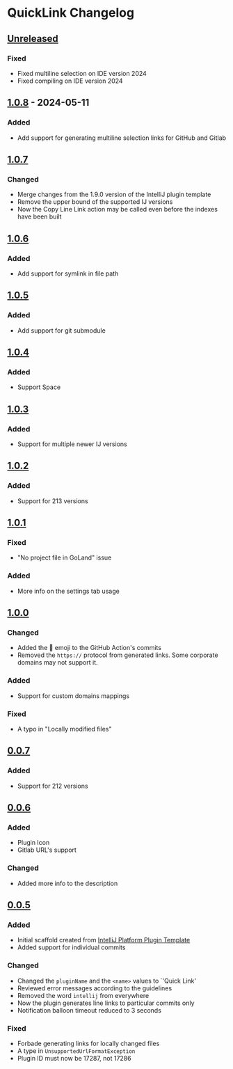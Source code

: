 <!-- Keep a Changelog guide -> https://keepachangelog.com -->

# QuickLink Changelog

## [Unreleased]

### Fixed
- Fixed multiline selection on IDE version 2024
- Fixed compiling on IDE version 2024

## [1.0.8] - 2024-05-11

### Added
- Add support for generating multiline selection links for GitHub and Gitlab

## [1.0.7]

### Changed
- Merge changes from the 1.9.0 version of the IntelliJ plugin template
- Remove the upper bound of the supported IJ versions
- Now the Copy Line Link action may be called even before the indexes have been built

## [1.0.6]

### Added
- Add support for symlink in file path

## [1.0.5]

### Added
- Add support for git submodule

## [1.0.4]

### Added
- Support Space

## [1.0.3]

### Added
- Support for multiple newer IJ versions

## [1.0.2]

### Added
- Support for 213 versions

## [1.0.1]

### Fixed
- "No project file in GoLand" issue

### Added
- More info on the settings tab usage

## [1.0.0]

### Changed
- Added the 📃 emoji to the GitHub Action's commits
- Removed the `https://` protocol from generated links. Some corporate domains may not support it.

### Added
- Support for custom domains mappings

### Fixed
- A typo in "Locally modified files"

## [0.0.7]

### Added
- Support for 212 versions

## [0.0.6]

### Added
- Plugin Icon
- Gitlab URL's support

### Changed
- Added more info to the description

## [0.0.5]

### Added
- Initial scaffold created from [IntelliJ Platform Plugin Template](https://github.com/JetBrains/intellij-platform-plugin-template)
- Added support for individual commits

### Changed
- Changed the `pluginName` and the `<name>` values to `'Quick Link'
- Reviewed error messages according to the guidelines
- Removed the word `intellij` from everywhere
- Now the plugin generates line links to particular commits only
- Notification balloon timeout reduced to 3 seconds

### Fixed
- Forbade generating links for locally changed files
- A type in `UnsupportedUrlFormatException`
- Plugin ID must now be 17287, not 17286

[Unreleased]: https://github.com/lunakoly/QuickLink/compare/v1.0.8...HEAD
[1.0.8]: https://github.com/lunakoly/QuickLink/compare/v1.0.7...v1.0.8
[1.0.7]: https://github.com/lunakoly/QuickLink/compare/v1.0.6...v1.0.7
[1.0.6]: https://github.com/lunakoly/QuickLink/compare/v1.0.5...v1.0.6
[1.0.5]: https://github.com/lunakoly/QuickLink/compare/v1.0.4...v1.0.5
[1.0.4]: https://github.com/lunakoly/QuickLink/compare/v1.0.3...v1.0.4
[1.0.3]: https://github.com/lunakoly/QuickLink/compare/v1.0.2...v1.0.3
[1.0.2]: https://github.com/lunakoly/QuickLink/compare/v1.0.1...v1.0.2
[1.0.1]: https://github.com/lunakoly/QuickLink/compare/v1.0.0...v1.0.1
[1.0.0]: https://github.com/lunakoly/QuickLink/compare/v0.0.7...v1.0.0
[0.0.7]: https://github.com/lunakoly/QuickLink/compare/v0.0.6...v0.0.7
[0.0.6]: https://github.com/lunakoly/QuickLink/compare/v0.0.5...v0.0.6
[0.0.5]: https://github.com/lunakoly/QuickLink/commits/v0.0.5

